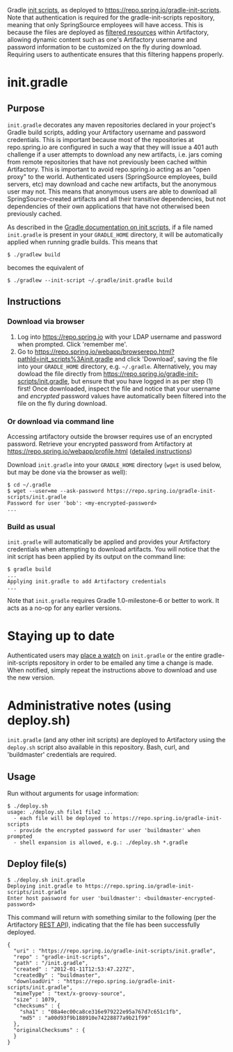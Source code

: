 Gradle [init scripts](http://www.gradle.org/init_scripts), as deployed to https://repo.spring.io/gradle-init-scripts. Note that authentication is required for the gradle-init-scripts repository, meaning that only SpringSource employees will have access. This is because the files are deployed as [filtered resources](http://wiki.jfrog.org/confluence/display/RTF/Filtered+Resources) within Artifactory, allowing dynamic content such as one's Artifactory username and password information to be customized on the fly during download. Requiring users to authenticate ensures that this filtering happens properly.

# init.gradle

## Purpose

`init.gradle` decorates any maven repositories declared in your project's Gradle build scripts, adding your Artifactory username and password credentials.  This is important because most of the repositories at repo.spring.io are configured in such a way that they will issue a 401 auth challenge if a user attempts to download any new artifacts, i.e. jars coming from remote repositories that have not previously been cached within Artifactory.  This is important to avoid repo.spring.io acting as an "open proxy" to the world.  Authenticated users (SpringSource employees, build servers, etc) may download and cache new artifacts, but the anonymous user may not.  This means that anonymous users are able to download all SpringSource-created artifacts and all their transitive dependencies, but not dependencies of their own applications that have not otherwised been previously cached.

As described in the [Gradle documentation on init scripts](http://www.gradle.org/init_scripts), if a file named `init.gradle` is present in your `GRADLE_HOME` directory, it will be automatically applied when running gradle builds.  This means that

    $ ./gradlew build

becomes the equivalent of

    $ ./gradlew --init-script ~/.gradle/init.gradle build

## Instructions

### Download via browser

1. Log into https://repo.spring.io with your LDAP username and password when prompted. Click 'remember me'.
2. Go to https://repo.spring.io/webapp/browserepo.html?pathId=init_scripts%3Ainit.gradle and click 'Download', saving the file into your `GRADLE_HOME` directory, e.g. `~/.gradle`.  Alternatively, you may dowload the file directly from https://repo.spring.io/gradle-init-scripts/init.gradle, but ensure that you have logged in as per step (1) first!  Once downloaded, inspect the file and notice that your username and _encrypted_ password values have automatically been filtered into the file on the fly during download.

### Or download via command line

Accessing artifactory outside the browser requires use of an encrypted password.  Retrieve your encrypted password from Artifactory at https://repo.spring.io/webapp/profile.html ([detailed instructions](http://wiki.jfrog.org/confluence/display/RTF/Centrally+Secure+Passwords#CentrallySecurePasswords-UsingYourSecurePassword))

Download `init.gradle` into your `GRADLE_HOME` directory (`wget` is used below, but may be done via the browser as well):

    $ cd ~/.gradle
    $ wget --user=me --ask-password https://repo.spring.io/gradle-init-scripts/init.gradle
    Password for user 'bob': <my-encrypted-password>
    ...

### Build as usual

`init.gradle` will automatically be applied and provides your Artifactory credentials when attempting to download artifacts. You will notice that the init script has been applied by its output on the command line:

    $ gradle build
    ...
    Applying init.gradle to add Artifactory credentials
    ...

Note that `init.gradle` requires Gradle 1.0-milestone-6 or better to work.  It acts as a no-op for any earlier versions.


# Staying up to date

Authenticated users may [place a watch](http://wiki.jfrog.org/confluence/display/RTF/Watches) on `init.gradle` or the entire gradle-init-scripts repository in order to be emailed any time a change is made.  When notified, simply repeat the instructions above to download and use the new version.


# Administrative notes (using deploy.sh)

`init.gradle` (and any other init scripts) are deployed to Artifactory using the `deploy.sh` script also available in this repository. Bash, curl, and 'buildmaster' credentials are required.

## Usage

Run without arguments for usage information:

    $ ./deploy.sh
    usage: ./deploy.sh file1 file2 ...
      - each file will be deployed to https://repo.spring.io/gradle-init-scripts
      - provide the encrypted password for user 'buildmaster' when prompted
      - shell expansion is allowed, e.g.: ./deploy.sh *.gradle

## Deploy file(s)

    $ ./deploy.sh init.gradle
    Deploying init.gradle to https://repo.spring.io/gradle-init-scripts/init.gradle
    Enter host password for user 'buildmaster': <buildmaster-encrypted-password>

This command will return with something similar to the following (per the Artifactory [REST API](http://wiki.jfrog.org/confluence/display/RTF/Artifactory's+REST+API#Artifactory%27sRESTAPI-DeployArtifact)), indicating that the file has been successfully deployed.

    {
      "uri" : "https://repo.spring.io/gradle-init-scripts/init.gradle",
      "repo" : "gradle-init-scripts",
      "path" : "/init.gradle",
      "created" : "2012-01-11T12:53:47.227Z",
      "createdBy" : "buildmaster",
      "downloadUri" : "https://repo.spring.io/gradle-init-scripts/init.gradle",
      "mimeType" : "text/x-groovy-source",
      "size" : 1079,
      "checksums" : {
        "sha1" : "08a4ec00ca8ce316e979222e95a767d7c651c1fb",
        "md5" : "a00d93f9b188910e74228877a9b21f99"
      },
      "originalChecksums" : {
      }
    }
